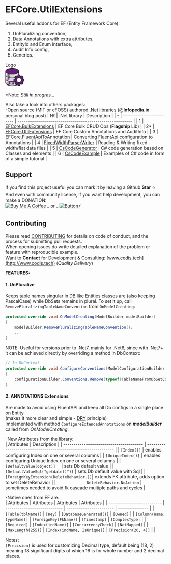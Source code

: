 # EFCore.UtilExtensions
Several useful addons for EF (Entity Framework Core):  
1. UnPluralizing convention,
1. Data Annotations with extra attributes,
2. EntityId and Enum interface,
3. Audit Info config,
4. Generics.

Logo  
<img src="EFCoreUtilLogo.png" height=60>

*Note: *Still in progres...*

Also take a look into others packages:</br>
-Open source (MIT or cFOSS) authored [.Net libraries](https://infopedia.io/dot-net-libraries/) (@**Infopedia.io** personal blog post)
| №  | .Net library             | Description                                              |
| -  | ------------------------ | -------------------------------------------------------- |
| 1  | [EFCore.BulkExtensions](https://github.com/borisdj/EFCore.BulkExtensions) | EF Core Bulk CRUD Ops (**Flagship** Lib) |
| 2* | [EFCore.UtilExtensions](https://github.com/borisdj/EFCore.UtilExtensions) | EF Core Custom Annotations and AuditInfo |
| 3  | [EFCore.FluentApiToAnnotation](https://github.com/borisdj/EFCore.FluentApiToAnnotation) | Converting FluentApi configuration to Annotations |
| 4  | [FixedWidthParserWriter](https://github.com/borisdj/FixedWidthParserWriter) | Reading & Writing fixed-width/flat data files |
| 5  | [CsCodeGenerator](https://github.com/borisdj/CsCodeGenerator) | C# code generation based on Classes and elements |
| 6  | [CsCodeExample](https://github.com/borisdj/CsCodeExample) | Examples of C# code in form of a simple tutorial |

## Support
If you find this project useful you can mark it by leaving a Github **Star** :star:  
And even with community license, if you want help development, you can make a DONATION:  
[<img src="https://www.buymeacoffee.com/assets/img/custom_images/yellow_img.png" alt="Buy Me A Coffee" height=28>](https://www.buymeacoffee.com/boris.dj) _ or _ 
[![Button](https://img.shields.io/badge/donate-Bitcoin-orange.svg?logo=bitcoin):zap:](https://borisdj.net/donation/donate-btc.html)

## Contributing
Please read [CONTRIBUTING](CONTRIBUTING.md) for details on code of conduct, and the process for submitting pull requests.  
When opening issues do write detailed explanation of the problem or feature with reproducible example.  
Want to **Contact** for Development & Consulting: [www.codis.tech](http://www.codis.tech) (*Quality Delivery*) 

**FEATURES:**

#### 1. **UnPluralize**
Keeps table names singular in DB like Entities classes are (also keeping PascalCase) while DbSets remains in plural.
To set it up, call `RemovePluralizingTableNameConvention` from `OnModelCreating`:
```C#
protected override void OnModelCreating(ModelBuilder modelBuilder)
{
    modelBuilder.RemovePluralizingTableNameConvention();
    ...
}
```
NOTE: Useful for versions prior to .Net7, mainly for .Net6, since with .Net7+ it can be achieved directly by overriding a method in DbContext:
```C#
// In DbContext
protected override void ConfigureConventions(ModelConfigurationBuilder configurationBuilder)
{
    configurationBuilder.Conventions.Remove(typeof(TableNameFromDbSetConvention));
}
```

#### 2. ANNOTATIONS Extensions  
Are made to avoid using FluentAPI and keep all Db configs in a single place on Entity  
(makes it more clear and simple - [DRY](https://en.wikipedia.org/wiki/Don%27t_repeat_yourself) principle)  
Implemented with method `ConfigureExtendedAnnotations` on ***modelBuilder*** called from *OnModelCreating*.
    
-New Attributes from the library:  
| Attributes                              | Description                                                    |
| --------------------------------------- | -------------------------------------------------------------- |
| `[Index()]`                             | enables configuring Index on one or several columns            |
| `[UniqueIndex()]`                       | enables configuring Unique Index on one or several columns     |
| `[DefaultValue(object)]  `              | sets Db default value                                          |
| `[DefaultValueSql("getdate()")]`        | sets Db default value with Sql                                 |
| `[ForeignKeyExtension(DeleteBehavior.)]`| extends FK attribute, adds option to set DeleteBehavior        |
| `             DeleteBehavior.NoAction`  | sometimes needed to avoid fk cascade multiple paths and cycles |

-Native ones from EF are:  
| Attributes                 | Attributes                   |  Attributes             |  Attributes     |
| -------------------------- | ---------------------------- | ----------------------- | --------------- |
| `[Table(tblName)]`         | `[Key]`                      | `[DatabaseGenerated()]` | `[Owned]`       |
| `[Column(name, typeName)]` | `[ForeignKey(FkName)]`       | `[Timestamp]`           | `[ComplexType]` |
| `[Required]`               | `[Index(indName)]`           | `[ConcurrencyCheck]`    | `[NotMapped]`   |
| `[MaxLength(255)]`         | `[Index(indName, IsUnique)]` | `[Precision(20, 4)]`    |                 |

Notes:  
`[Precision]` is used for customizing Decimal type, default being (18, 2) meaning 18 significant digits of which 16 is for whole number and 2 decimal places.

